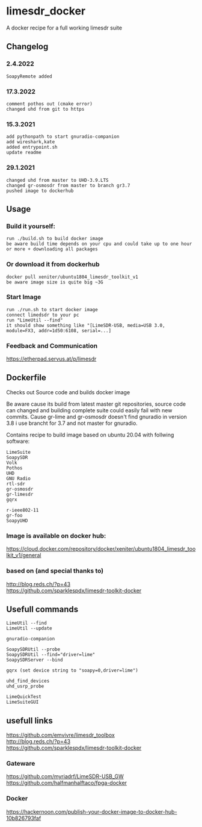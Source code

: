 # limesdr_docker
A docker recipe for a full working limesdr suite

## Changelog

### 2.4.2022

    SoapyRemote added
    
### 17.3.2022

    comment pothos out (cmake error)
    changed uhd from git to https
    
### 15.3.2021
    
    add pythonpath to start gnuradio-companion
    add wireshark,kate
    added entrypoint.sh
    update readme

### 29.1.2021

    changed uhd from master to UHD-3.9.LTS
    changed gr-osmosdr from master to branch gr3.7
    pushed image to dockerhub

## Usage

### Build it yourself:    
    run ./build.sh to build docker image
    be aware build time depends on your cpu and could take up to one hour or more + downloading all packages
    
### Or download it from dockerhub
    docker pull xeniter/ubuntu1804_limesdr_toolkit_v1
    be aware image size is quite big ~3G

### Start Image    
    run ./run.sh to start docker image
    connect limedsdr to your pc
    run "LimeUtil --find"
    it should show something like "[LimeSDR-USB, media=USB 3.0, module=FX3, addr=1d50:6108, serial=...]

### Feedback and Communication
 https://etherpad.servus.at/p/limesdr
 

## Dockerfile

Checks out Source code and builds docker image

Be aware cause its build from latest master git repositories, source code can changed and building complete suite could easily fail with new commits.
Cause gr-lime and gr-osmosdr doesn't find gnuradio in version 3.8 i use brancht for 3.7 and not master for gnuradio.

Contains recipe to build image based on ubuntu 20.04 with follwing software:

    LimeSuite
    SoapySDR
    Volk
    Pothos
    UHD
    GNU Radio
    rtl-sdr
    gr-osmosdr
    gr-limesdr
    gqrx
    
    r-ieee802-11
    gr-foo
    SoapyUHD
    
### Image is available on docker hub:
 https://cloud.docker.com/repository/docker/xeniter/ubuntu1804_limesdr_toolkit_v1/general

### based on (and special thanks to)
 http://blog.reds.ch/?p=43 \
 https://github.com/sparklespdx/limesdr-toolkit-docker
 
## Usefull commands
    LimeUtil --find
    LimeUtil --update
    
    gnuradio-companion
    
    SoapySDRUtil --probe
    SoapySDRUtil --find="driver=lime"
    SoapySDRServer --bind
    
    gqrx (set device string to "soapy=0,driver=lime")
    
    uhd_find_devices
    uhd_usrp_probe
    
    LimeQuickTest
    LimeSuiteGUI
    
## usefull links
 https://github.com/emvivre/limesdr_toolbox \
 http://blog.reds.ch/?p=43 \
 https://github.com/sparklespdx/limesdr-toolkit-docker

### Gateware
 https://github.com/myriadrf/LimeSDR-USB_GW \
 https://github.com/halfmanhalftaco/fpga-docker
    
    
### Docker
 https://hackernoon.com/publish-your-docker-image-to-docker-hub-10b826793faf
    
    

